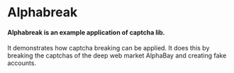 # Alphabreak

#### Alphabreak is an example application of captcha lib.
It demonstrates how captcha breaking can be applied. It does this by breaking the captchas of the deep web market AlphaBay and creating fake accounts.
